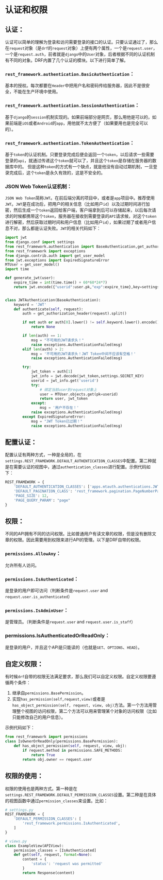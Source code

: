 # 认证和权限

## 认证：

认证可以简单的理解为登录和访问需要登录的接口的认证。只要认证通过了，那么在`request`对象（是`drf`的`request`对象）上便有两个属性，一个是`request.user`，一个是`request.auth`，前者就是`django`中的`User`对象，后者根据不同的认证机制有不同的对象。DRF内置了几个认证的模块。以下进行简单了解。

### `rest_framework.authentication.BasicAuthentication`：

基本的授权。每次都要在`Header`中把用户名和密码传给服务器，因此不是很安全，不能在生产环境中使用。

### `rest_framework.authentication.SessionAuthentication`：

基于`django`的`session`机制实现的。如果前端部分是网页，那么用他是可以的，如果前端是`iOS`或者`Android`的`app`，用他就不太方便了（如果要用也是完全可以的）。

### `rest_framework.authentication.TokenAuthentication`：

基于`token`的认证机制。只要登录完成后便会返回一个`token`，以后请求一些需要登录的`api`，就通过传递这个`token`就可以了，并且这个`token`是存储在服务器的数据库中的。
但是这种`token`的方式有一个缺点，就是他没有自动过期机制，一旦登录完成后，这个`token`是永久有效的，这是不安全的。

### JSON Web Token认证机制：

`JSON Web Token`简称`JWT`。在前后端分离的项目中，或者是`app`项目中。推荐使用`JWT`。`JWT`是在成功后，把用户的相关信息（比如用户`id`）以及过期时间进行加密，然后生成一个`token`返回给客户端，客户端拿到后可以存储起来，以后每次请求的时候都携带这个`token`，服务器在接收到需要登录的`API`请求候，对这个`token`进行解密，然后获取过期时间和用户信息（比如用户`id`），如果过期了或者用户信息不对，那么都是认证失败。`JWT`的相关代码如下：
```python
import jwt
from django.conf import settings
from rest_framework.authentication import BaseAuthentication,get_authorization_header
from rest_framework import exceptions
from django.contrib.auth import get_user_model
from jwt.exceptions import ExpiredSignatureError
MTUser = get_user_model()
import time

def generate_jwt(user):
    expire_time = int(time.time() + 60*60*24*7)
    return jwt.encode({"userid":user.pk,"exp":expire_time},key=settings.SECRET_KEY).decode('utf-8')


class JWTAuthentication(BaseAuthentication):
    keyword = 'JWT'
    def authenticate(self, request):
        auth = get_authorization_header(request).split()

        if not auth or auth[0].lower() != self.keyword.lower().encode():
            return None

        if len(auth) == 1:
            msg = "不可用的JWT请求头！"
            raise exceptions.AuthenticationFailed(msg)
        elif len(auth) > 2:
            msg = '不可用的JWT请求头！JWT Token中间不应该有空格！'
            raise exceptions.AuthenticationFailed(msg)

        try:
            jwt_token = auth[1]
            jwt_info = jwt.decode(jwt_token,settings.SECRET_KEY)
            userid = jwt_info.get('userid')
            try:
                # 绑定当前user到request对象上
                user = MTUser.objects.get(pk=userid)
                return user, jwt_token
            except:
                msg = '用户不存在！'
            raise exceptions.AuthenticationFailed(msg)
        except ExpiredSignatureError:
            msg = "JWT Token已过期！"
            raise exceptions.AuthenticationFailed(msg)
```
## 配置认证：

配置认证有两种方式，一种是全局的，在`settings.REST_FRAMEWORK.DEFAULT_AUTHENTICATION_CLASSES`中配置。第二种就是在需要认证的视图中，通过`authentication_classes`进行配置。示例代码如下：
```python
REST_FRAMEWORK = {
    'DEFAULT_AUTHENTICATION_CLASSES': ['apps.mtauth.authentications.JWTAuthentication'],
    'DEFAULT_PAGINATION_CLASS': 'rest_framework.pagination.PageNumberPagination',
    'PAGE_SIZE': 12,
    'PAGE_QUERY_PARAM': "page"
}
```
## 权限：

不同的API拥有不同的访问权限。比如普通用户有读文章的权限，但是没有删除文章的权限。因此需要用到权限来进行API的管理。以下是DRF自带的权限。

### `permissions.AllowAny`：
允许所有人访问。

### `permissions.IsAuthenticated`：
是登录的用户即可访问（判断条件是`request.user` and `request.user.is_authenticated`）

### `permissions.IsAdminUser`：
是管理员。（判断条件是`request.user` and `request.user.is_staff`）

### permissions.IsAuthenticatedOrReadOnly：
是登录的用户，并且这个API是只能读的（也就是`GET`、`OPTIONS`、`HEAD`）。

## 自定义权限：

有时候`drf`自带的权限无法满足要求，那么我们可以自定义权限。自定义权限要遵循两个条件：

1. 继承自`permissions.BasePermission`。
2. 实现`has_permission(self,request,view)`或者是`has_object_permission(self, request, view, obj)`方法。第一个方法用管理整个视图的访问权限，第二个方法可以用来管理某个对象的访问权限（比如只能修改自己的用户信息）。

示例代码如下：
```python
from rest_framework import permissions
class IsOwnerOrReadOnly(permissions.BasePermission):
    def has_object_permission(self, request, view, obj):
        if request.method in permissions.SAFE_METHODS:
            return True
        return obj.owner == request.user
```
## 权限的使用：

权限的使用也是两种方式。第一种是在`settings.REST_FRAMEWORK.DEFAULT_PERMISSION_CLASSES`设置。第二种是在具体的视图函数中通过`permission_classes`来设置。比如：
```python
# settings.py
REST_FRAMEWORK = {
    'DEFAULT_PERMISSION_CLASSES': [
        'rest_framework.permissions.IsAuthenticated',
    ]
}

# views.py
class ExampleView(APIView):
    permission_classes = [IsAuthenticated]
    def get(self, request, format=None):
        content = {
            'status': 'request was permitted'
        }
        return Response(content)
```